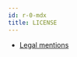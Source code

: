 ```yaml
---
id: r-0-mdx
title: LICENSE
---
```


- [Legal mentions](https://www.e-attestations.com/index.php/mentions-legales)